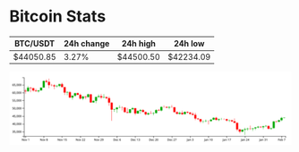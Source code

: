 # Bitcoin Stats

BTC/USDT|24h change|24h high|24h low|
|---|---|---|---|
|$44050.85|3.27%|$44500.50|$42234.09|

<img src="./chart.svg">
